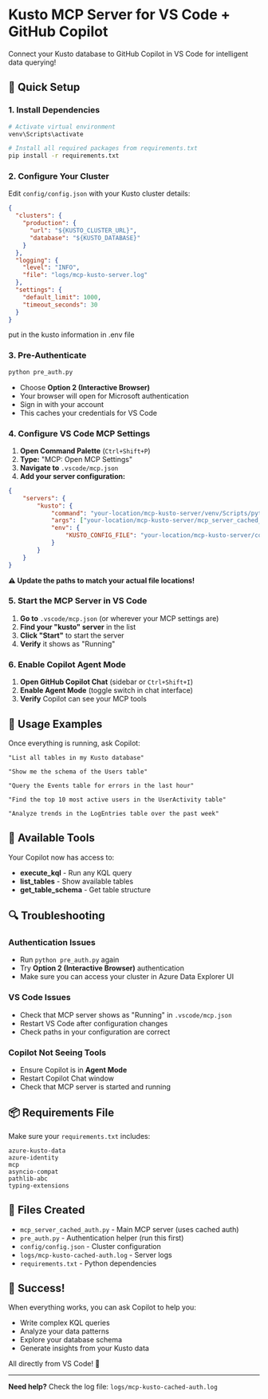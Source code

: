 # Kusto MCP Server for VS Code + GitHub Copilot

Connect your Kusto database to GitHub Copilot in VS Code for intelligent data querying!

## 🚀 Quick Setup

### 1. Install Dependencies
```bash
# Activate virtual environment
venv\Scripts\activate

# Install all required packages from requirements.txt
pip install -r requirements.txt
```

### 2. Configure Your Cluster
Edit `config/config.json` with your Kusto cluster details:
```json
{
  "clusters": {
    "production": {
      "url": "${KUSTO_CLUSTER_URL}",
      "database": "${KUSTO_DATABASE}"
    }
  },
  "logging": {
    "level": "INFO",
    "file": "logs/mcp-kusto-server.log"
  },
  "settings": {
    "default_limit": 1000,
    "timeout_seconds": 30
  }
}
```

put in the kusto information in .env file

### 3. Pre-Authenticate
```bash
python pre_auth.py
```
- Choose **Option 2 (Interactive Browser)**
- Your browser will open for Microsoft authentication
- Sign in with your account
- This caches your credentials for VS Code

### 4. Configure VS Code MCP Settings
1. **Open Command Palette** (`Ctrl+Shift+P`)
2. **Type:** "MCP: Open MCP Settings" 
3. **Navigate to** `.vscode/mcp.json`
4. **Add your server configuration:**


```json
{
    "servers": {
        "kusto": {
            "command": "your-location/mcp-kusto-server/venv/Scripts/python.exe",
            "args": ["your-location/mcp-kusto-server/mcp_server_cached_auth.py"],
            "env": {
                "KUSTO_CONFIG_FILE": "your-location/mcp-kusto-server/config/config.json"
            }
        }
    }
}
```

**⚠️ Update the paths to match your actual file locations!**

### 5. Start the MCP Server in VS Code
1. **Go to** `.vscode/mcp.json` (or wherever your MCP settings are)
2. **Find your "kusto" server** in the list
3. **Click "Start"** to start the server
4. **Verify** it shows as "Running"

### 6. Enable Copilot Agent Mode
1. **Open GitHub Copilot Chat** (sidebar or `Ctrl+Shift+I`)
2. **Enable Agent Mode** (toggle switch in chat interface)
3. **Verify** Copilot can see your MCP tools

## 🎯 Usage Examples

Once everything is running, ask Copilot:

```
"List all tables in my Kusto database"

"Show me the schema of the Users table" 

"Query the Events table for errors in the last hour"

"Find the top 10 most active users in the UserActivity table"

"Analyze trends in the LogEntries table over the past week"
```

## 🔧 Available Tools

Your Copilot now has access to:
- **execute_kql** - Run any KQL query
- **list_tables** - Show available tables  
- **get_table_schema** - Get table structure

## 🔍 Troubleshooting

### Authentication Issues
- Run `python pre_auth.py` again
- Try **Option 2 (Interactive Browser)** authentication
- Make sure you can access your cluster in Azure Data Explorer UI

### VS Code Issues  
- Check that MCP server shows as "Running" in `.vscode/mcp.json`
- Restart VS Code after configuration changes
- Check paths in your configuration are correct

### Copilot Not Seeing Tools
- Ensure Copilot is in **Agent Mode**
- Restart Copilot Chat window
- Check that MCP server is started and running

## 📦 Requirements File

Make sure your `requirements.txt` includes:
```
azure-kusto-data
azure-identity
mcp
asyncio-compat
pathlib-abc
typing-extensions
```

## 📝 Files Created

- `mcp_server_cached_auth.py` - Main MCP server (uses cached auth)
- `pre_auth.py` - Authentication helper (run this first)
- `config/config.json` - Cluster configuration
- `logs/mcp-kusto-cached-auth.log` - Server logs
- `requirements.txt` - Python dependencies

## 🎉 Success!

When everything works, you can ask Copilot to help you:
- Write complex KQL queries
- Analyze your data patterns
- Explore your database schema
- Generate insights from your Kusto data

All directly from VS Code! 🚀

---

**Need help?** Check the log file: `logs/mcp-kusto-cached-auth.log`
